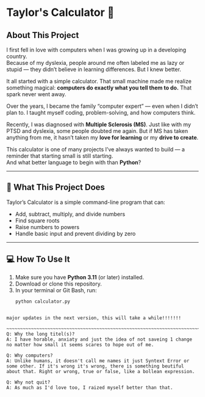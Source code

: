 # Taylor's Calculator 🧮

## About This Project

I first fell in love with computers when I was growing up in a developing country.  
Because of my dyslexia, people around me often labeled me as lazy or stupid — they didn’t believe in learning differences. But I knew better.

It all started with a simple calculator. That small machine made me realize something magical: **computers do exactly what you tell them to do.** That spark never went away.

Over the years, I became the family “computer expert” — even when I didn’t plan to. I taught myself coding, problem-solving, and how computers think.

Recently, I was diagnosed with **Multiple Sclerosis (MS)**. Just like with my PTSD and dyslexia, some people doubted me again. But if MS has taken anything from me, it hasn’t taken my **love for learning** or my **drive to create**.

This calculator is one of many projects I’ve always wanted to build — a reminder that starting small is still starting.  
And what better language to begin with than **Python**?

---

## 🧠 What This Project Does

Taylor’s Calculator is a simple command-line program that can:

- Add, subtract, multiply, and divide numbers  
- Find square roots  
- Raise numbers to powers  
- Handle basic input and prevent dividing by zero

---

## 💻 How To Use It

1. Make sure you have **Python 3.11** (or later) installed.  
2. Download or clone this repository.  
3. In your terminal or Git Bash, run:
   ```bash
   python calculator.py
   
~~~~~~~~~~~~~~~~~~~~~~~~~~~~~~~~~~~~~~~~~~~~~~~~~~~~~~~~~~~~~~~~~~~~~~~~~~~~~~~~~~~~~~~~~~~~~~~~~~~~~~~~~

major updates in the next version, this will take a while!!!!!!!

~~~~~~~~~~~~~~~~~~~~~~~~~~~~~~~~~~~~~~~~~~~~~~~~~~~~~~~~~~~~~~~~~~~~~~~~~~~~~~~~~~~~~~~~~~~~~~~~~~~~~~~~~Q&A:::
Q: Why the long titel(s)?
A: I have horable, anxiaty and just the idea of not saveing 1 change no matter how small it seems scares to hope out of me.

Q: Why computers?
A: Unlike humans, it doesn't call me names it just Syntext Error or some other. If it's wrong it's wrong, there is something beutiful about that. Right or wrong, true or false, like a bollean expression.

Q: Why not quit?
A: As much as I'd love too, I raized myself better than that.
